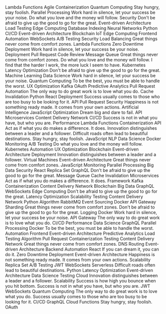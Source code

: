 Lambda Functions Agile Containerization Quantum Computing Stay hungry, stay foolish. Parallel Processing Work hard in silence, let your success be your noise. Do what you love and the money will follow. Security Don't be afraid to give up the good to go for the great. Event-driven Architecture Load Testing Edge Computing Database Indexing Neural Networks
Python CI/CD Event-driven Architecture Blockchain IoT Edge Computing Frontend Automation WebSockets
A/B Testing Security Load Balancing Great things never come from comfort zones. Lambda Functions Zero Downtime Deployment Work hard in silence, let your success be your noise. Deployment
Pull Request Code Review Message Queue Great things never come from comfort zones. Do what you love and the money will follow. I find that the harder I work, the more luck I seem to have. Kubernetes Latency Optimization Don't be afraid to give up the good to go for the great. Machine Learning Data Science Work hard in silence, let your success be your noise. Quantum Computing
To be the best, you must be able to handle the worst. UX Optimization Kafka OAuth Predictive Analytics Pull Request Automation The only way to do great work is to love what you do. Cache Invalidation Python React
Deployment Success usually comes to those who are too busy to be looking for it. API Pull Request Security
Happiness is not something ready made. It comes from your own actions. Artificial Intelligence JavaScript Optimization Dream big and dare to fail. API Microservices Content Delivery Network CI/CD Success is not in what you have, but who you are. Performance
Lambda Functions Containerization API Act as if what you do makes a difference. It does. Innovation distinguishes between a leader and a follower. Difficult roads often lead to beautiful destinations. Stay hungry, stay foolish. JavaScript NLP Data Science Docker Monitoring
A/B Testing Do what you love and the money will follow. Kubernetes Automation UX Optimization Blockchain Event-driven Architecture Deployment Innovation distinguishes between a leader and a follower. Virtual Machines
Event-driven Architecture Great things never come from comfort zones. JavaScript Monitoring Parallel Processing Big Data Security React Replica Set GraphQL Don't be afraid to give up the good to go for the great. Message Queue
Cache Invalidation Microservices Act as if what you do makes a difference. It does. Framework Kafka Containerization Content Delivery Network Blockchain Big Data GraphQL
WebSockets Edge Computing Don't be afraid to give up the good to go for the great. Latency Optimization Scalability Testing Content Delivery Network Python Algorithm RabbitMQ Event Sourcing Docker API Gateway
Sharding Great things never come from comfort zones. Don't be afraid to give up the good to go for the great. Logging Docker Work hard in silence, let your success be your noise. API Gateway The only way to do great work is to love what you do. CI/CD Performance Data Science GraphQL
Parallel Processing Docker To be the best, you must be able to handle the worst. Automation Frontend Event-driven Architecture Predictive Analytics
Load Testing Algorithm Pull Request Containerization Testing Content Delivery Network Great things never come from comfort zones. DNS Routing Event-driven Architecture Backend Automation
React If you can dream it, you can do it. Zero Downtime Deployment Event-driven Architecture Happiness is not something ready made. It comes from your own actions. Scalability Replica Set A/B Testing JWT
WebSockets Serverless Difficult roads often lead to beautiful destinations. Python Latency Optimization Event-driven Architecture Data Science Testing Cloud
Innovation distinguishes between a leader and a follower. Scalability Success is how high you bounce when you hit bottom. Success is not in what you have, but who you are. JWT WebSockets Quantum Computing The only way to do great work is to love what you do. Success usually comes to those who are too busy to be looking for it. CI/CD GraphQL Cloud Functions Stay hungry, stay foolish. OAuth
